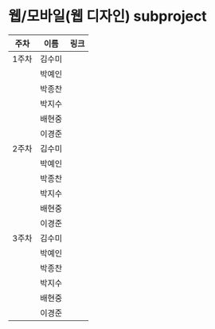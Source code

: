 # 웹/모바일(웹 디자인) subproject

| 주차 | 이름 | 링크 |
| --- | --- | --- |
| 1주차 | 김수미 | |
| | 박예인 | |
| | 박종찬 | |
| | 박지수 | |
| | 배현중 | |
| | 이경준 | |
| 2주차 | 김수미 | |
| | 박예인 | |
| | 박종찬 | |
| | 박지수 | |
| | 배현중 | |
| | 이경준 | |
| 3주차 | 김수미 | |
| | 박예인 | |
| | 박종찬 | |
| | 박지수 | |
| | 배현중 | |
| | 이경준 | |
 
